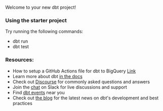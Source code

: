 Welcome to your new dbt project!

### Using the starter project

Try running the following commands:
- dbt run
- dbt test


### Resources:
- How to setup a GitHub Actions file for dbt to BigQuery [Link](https://medium.com/hashmapinc/dbt-orchestration-in-azure-devops-pipelines-3d565c39f302)
- Learn more about dbt [in the docs](https://docs.getdbt.com/docs/introduction)
- Check out [Discourse](https://discourse.getdbt.com/) for commonly asked questions and answers
- Join the [chat](https://community.getdbt.com/) on Slack for live discussions and support
- Find [dbt events](https://events.getdbt.com) near you
- Check out [the blog](https://blog.getdbt.com/) for the latest news on dbt's development and best practices
